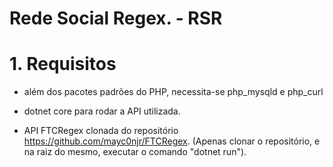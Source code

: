 # Rede Social Regex. - RSR

# 1. Requisitos

* além dos pacotes padrões do PHP, necessita-se php_mysqld e php_curl

* dotnet core para rodar a API utilizada.

* API FTCRegex clonada do repositório https://github.com/mayc0njr/FTCRegex. (Apenas clonar o repositório, e na raiz do mesmo, executar o comando "dotnet run").
